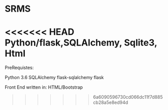 # SRMS
<<<<<<< HEAD
Python/flask,SQLAlchemy, Sqlite3, Html
=======
PreRequistes:

Python 3.6
SQLAlchemy
flask-sqlalchemy
flask

Front End written in:
HTML/Bootstrap
>>>>>>> 6a6090596730cd066dc11f7d885cb28a5e8ed94d
